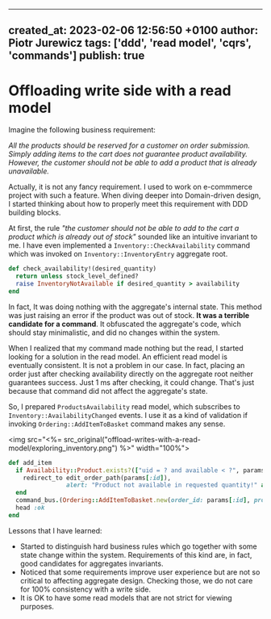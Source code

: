 
---
created_at: 2023-02-06 12:56:50 +0100
author: Piotr Jurewicz
tags: ['ddd', 'read model', 'cqrs', 'commands']
publish: true
---

# Offloading write side with a read model

Imagine the following business requirement:

*All the products should be reserved for a customer on order submission.
Simply adding items to the cart does not guarantee product availability.
However, the customer should not be able to add a product that is already unavailable.*

<!-- more -->

Actually, it is not any fancy requirement. I used to work on e-commmerce project with such a feature.
When diving deeper into Domain-driven design, I started thinking about how to properly meet this requirement with DDD building blocks.

At first, the rule *"the customer should not be able to add to the cart a product which is already out of stock"* sounded like an intuitive invariant to me.
I have even implemented a `Inventory::CheckAvailability` command which was invoked on `Inventory::InventoryEntry` aggregate root.
```ruby
def check_availability!(desired_quantity)
  return unless stock_level_defined?
  raise InventoryNotAvailable if desired_quantity > availability
end
```
In fact, It was doing nothing with the aggregate's internal state. This method was just raising an error if the product was out of stock.
**It was a terrible candidate for a command**. It obfuscated the aggregate's code, which should stay minimalistic, and did no changes within the system.

When I realized that my command made nothing but the read, I started looking for a solution in the read model.
An efficient read model is eventually consistent. It is not a problem in our case.
In fact, placing an order just after checking availability directly on the aggregate root neither guarantees success. Just 1 ms after checking, it could change.
That's just because that command did not affect the aggregate's state.

So, I prepared `ProductsAvailability` read model, which subscribes to `Inventory::AvailabilityChanged` events.
I use it as a kind of validation if invoking `Ordering::AddItemToBasket` command makes any sense.

<img src="<%= src_original("offload-writes-with-a-read-model/exploring_inventory.png") %>" width="100%">

```ruby
def add_item
  if Availability::Product.exists?(["uid = ? and available < ?", params[:product_id], params[:quantity]])
    redirect_to edit_order_path(params[:id]),
                alert: "Product not available in requested quantity!" and return
  end
  command_bus.(Ordering::AddItemToBasket.new(order_id: params[:id], product_id: params[:product_id]))
  head :ok
end
```

Lessons that I have learned:
- Started to distinguish hard business rules which go together with some state change within the system.
Requirements of this kind are, in fact, good candidates for aggregates invariants.
- Noticed that some requirements improve user experience but are not so critical to affecting aggregate design.
Checking those, we do not care for 100% consistency with a write side.
- It is OK to have some read models that are not strict for viewing purposes.